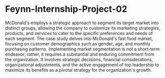 # Feynn-Internship-Project-02
McDonald's employs a strategic approach to segment its target market into distinct groups, allowing the company to customize its marketing strategies, products, and services to cater to the specific preferences and needs of each segment. The case study delves into McDonald's fast food market, focusing on customer demographics such as gender, age, and monthly purchasing patterns. Implementing market segmentation is not a short-term endeavor; rather, it requires a substantial and enduring commitment from the organization. It involves strategic decisions, financial considerations, organizational adjustments, and the active engagement of top leadership to maximize its benefits as a pivotal strategy for the organization's growth.
